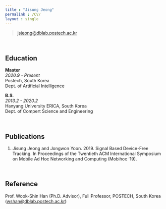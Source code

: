 ```yaml
---
title : "Jisung Jeong"
permalink : /CV/
layout : single
---
```


> jsjeong@dblab.postech.ac.kr

<br/>

## Education

**Master**     
*2020.9 - Present*   
Postech, South Korea   
Dept. of Artificial Intelligence

**B.S.**   
*2013.2 - 2020.2*  
Hanyang University ERICA, South Korea  
Dept. of Compert Science and Engineering

<br/>

## Publications

1. Jisung Jeong and Jongwon Yoon. 2019. Signal Based Device-Free Tracking. In Proceedings of the Twentieth ACM International Symposium on Mobile Ad Hoc Networking and Computing (Mobihoc ’19).

<br/>

## Reference

Prof. Wook-Shin Han (Ph.D. Advisor), Full Professor, POSTECH, South Korea (wshan@dblab.postech.ac.kr) 